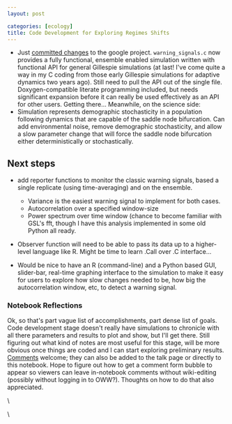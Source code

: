 ```yaml
---
layout: post

categories: [ecology]
title: Code Development for Exploring Regimes Shifts
---
```







 








-   Just [committed
    changes](http://code.google.com/p/popdyn/source/list "http://code.google.com/p/popdyn/source/list")
    to the google project. `warning_signals.c` now provides a fully
    functional, ensemble enabled simulation written with functional API
    for general Gillespie simulations (at last! I've come quite a way in
    my C coding from those early Gillespie simulations for adaptive
    dynamics two years ago). Still need to pull the API out of the
    single file. Doxygen-compatible literate programming included, but
    needs significant expansion before it can really be used effectively
    as an API for other users. Getting there... Meanwhile, on the
    science side:
-   Simulation represents demographic stochasticity in a population
    following dynamics that are capable of the saddle node bifurcation.
    Can add environmental noise, remove demographic stochasticity, and
    allow a slow parameter change that will force the saddle node
    bifurcation either deterministically or stochastically.

Next steps
----------

-   add reporter functions to monitor the classic warning signals, based
    a single replicate (using time-averaging) and on the ensemble.
    -   Variance is the easiest warning signal to implement for both
        cases.
    -   Autocorrelation over a specified window-size
    -   Power spectrum over time window (chance to become familiar with
        GSL's fft, though I have this analysis implemented in some old
        Python all ready.

-   Observer function will need to be able to pass its data up to a
    higher-level language like R. Might be time to learn .Call over .C
    interface...
-   Would be nice to have an R (command-line) and a Python based GUI,
    slider-bar, real-time graphing interface to the simulation to make
    it easy for users to explore how slow changes needed to be, how big
    the autocorrelation window, etc, to detect a warning signal.

### Notebook Reflections

Ok, so that's part vague list of accomplishments, part dense list of
goals. Code development stage doesn't really have simulations to
chronicle with all there parameters and results to plot and show, but
I'll get there. Still figuring out what kind of notes are most useful
for this stage, will be more obvious once things are coded and I can
start exploring preliminary results.
[Comments](mailto:cboettig@gmail.com "mailto:cboettig@gmail.com")
welcome; they can also be added to the talk page or directly to this
notebook. Hope to figure out how to get a comment form bubble to appear
so viewers can leave in-notebook comments without wiki-editing (possibly
without logging in to OWW?). Thoughts on how to do that also
appreciated.

\

\

